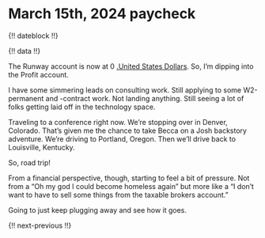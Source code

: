 # March 15th, 2024 paycheck

{!! dateblock !!}

{!! data !!}

The Runway account is now at 0 [.United States Dollars](USD). So, I’m dipping into the Profit account.

I have some simmering leads on consulting work. Still applying to some W2-permanent and -contract work. Not landing anything. Still seeing a lot of folks getting laid off in the technology space.

Traveling to a conference right now. We’re stopping over in Denver, Colorado. That’s given me the chance to take Becca on a Josh backstory adventure. We’re driving to Portland, Oregon. Then we’ll drive back to Louisville, Kentucky.

So, road trip!

From a financial perspective, though, starting to feel a bit of pressure. Not from a “Oh my god I could become homeless again” but more like a “I don’t want to have to sell some things from the taxable brokers account.”

Going to just keep plugging away and see how it goes.

{!! next-previous !!}